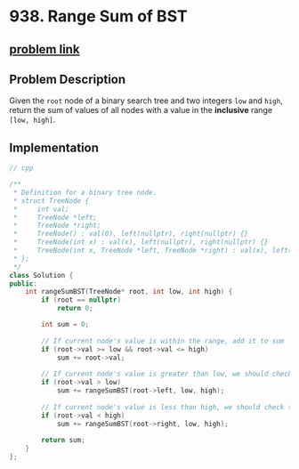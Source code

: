 # 938. Range Sum of BST

## [problem link](https://leetcode.com/problems/range-sum-of-bst/description/)


## Problem Description 

Given the `root` node of a binary search tree and two integers `low` and `high`, return the sum of values of all nodes with a value in the **inclusive** range `[low, high]`.

## Implementation

```cpp
// cpp

/**
 * Definition for a binary tree node.
 * struct TreeNode {
 *     int val;
 *     TreeNode *left;
 *     TreeNode *right;
 *     TreeNode() : val(0), left(nullptr), right(nullptr) {}
 *     TreeNode(int x) : val(x), left(nullptr), right(nullptr) {}
 *     TreeNode(int x, TreeNode *left, TreeNode *right) : val(x), left(left), right(right) {}
 * };
 */
class Solution {
public:
    int rangeSumBST(TreeNode* root, int low, int high) {
        if (root == nullptr) 
            return 0;

        int sum = 0;
        
        // If current node's value is within the range, add it to sum
        if (root->val >= low && root->val <= high)
            sum += root->val;
        
        // If current node's value is greater than low, we should check the left subtree
        if (root->val > low)
            sum += rangeSumBST(root->left, low, high);
        
        // If current node's value is less than high, we should check the right subtree
        if (root->val < high)
            sum += rangeSumBST(root->right, low, high);
        
        return sum;
    }
};
```
